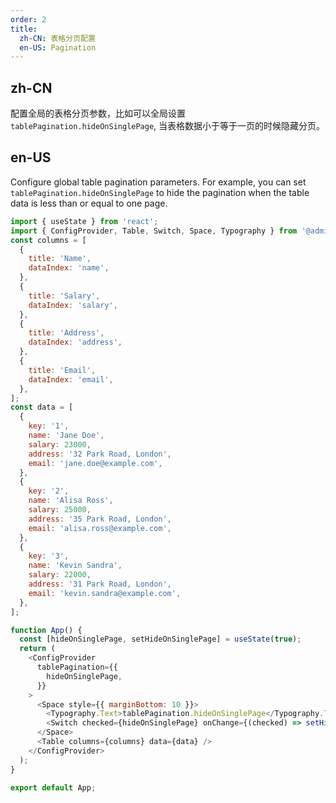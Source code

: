 ```yaml
---
order: 2
title:
  zh-CN: 表格分页配置
  en-US: Pagination
---
```


## zh-CN

配置全局的表格分页参数，比如可以全局设置 `tablePagination.hideOnSinglePage`, 当表格数据小于等于一页的时候隐藏分页。

## en-US

Configure global table pagination parameters. For example, you can set `tablePagination.hideOnSinglePage` to hide the pagination when the table data is less than or equal to one page.

```js
import { useState } from 'react';
import { ConfigProvider, Table, Switch, Space, Typography } from '@adminium/ui';
const columns = [
  {
    title: 'Name',
    dataIndex: 'name',
  },
  {
    title: 'Salary',
    dataIndex: 'salary',
  },
  {
    title: 'Address',
    dataIndex: 'address',
  },
  {
    title: 'Email',
    dataIndex: 'email',
  },
];
const data = [
  {
    key: '1',
    name: 'Jane Doe',
    salary: 23000,
    address: '32 Park Road, London',
    email: 'jane.doe@example.com',
  },
  {
    key: '2',
    name: 'Alisa Ross',
    salary: 25000,
    address: '35 Park Road, London',
    email: 'alisa.ross@example.com',
  },
  {
    key: '3',
    name: 'Kevin Sandra',
    salary: 22000,
    address: '31 Park Road, London',
    email: 'kevin.sandra@example.com',
  },
];

function App() {
  const [hideOnSinglePage, setHideOnSinglePage] = useState(true);
  return (
    <ConfigProvider
      tablePagination={{
        hideOnSinglePage,
      }}
    >
      <Space style={{ marginBottom: 10 }}>
        <Typography.Text>tablePagination.hideOnSinglePage</Typography.Text>
        <Switch checked={hideOnSinglePage} onChange={(checked) => setHideOnSinglePage(checked)} />
      </Space>
      <Table columns={columns} data={data} />
    </ConfigProvider>
  );
}

export default App;
```
